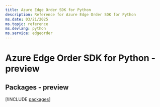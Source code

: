 ```yaml
---
title: Azure Edge Order SDK for Python
description: Reference for Azure Edge Order SDK for Python
ms.date: 03/21/2025
ms.topic: reference
ms.devlang: python
ms.service: edgeorder
---
```

# Azure Edge Order SDK for Python - preview
## Packages - preview
[!INCLUDE [packages](edge-order-index.md)]